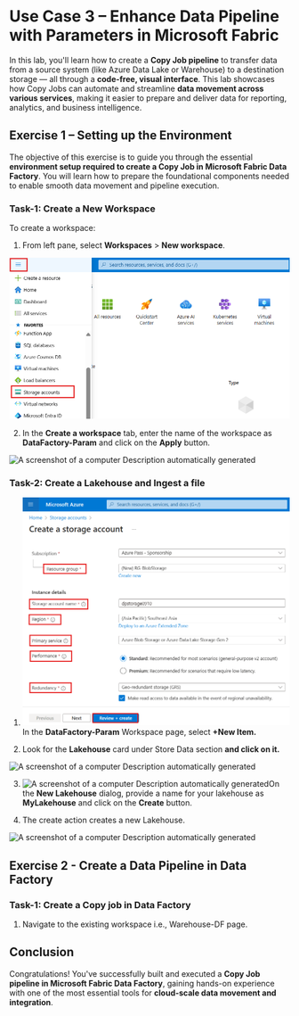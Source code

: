# Use Case 3 – Enhance Data Pipeline with Parameters in Microsoft Fabric 

In this lab, you'll learn how to create a **Copy Job pipeline** to
transfer data from a source system (like Azure Data Lake or Warehouse)
to a destination storage — all through a **code-free, visual
interface**. This lab showcases how Copy Jobs can automate and
streamline **data movement across various services**, making it easier
to prepare and deliver data for reporting, analytics, and business
intelligence.

## Exercise 1 – Setting up the Environment

The objective of this exercise is to guide you through the essential
**environment setup required to create a Copy Job in Microsoft Fabric
Data Factory**. You will learn how to prepare the foundational
components needed to enable smooth data movement and pipeline execution.

### **Task-1: Create a New Workspace**

To create a workspace:

1.  From left pane, select **Workspaces** \> **New workspace**.

![](./media/image1.png)

2.  In the **Create a workspace** tab, enter the name of the workspace
    as **DataFactory-Param** and click on the **Apply** button.

![A screenshot of a computer Description automatically
generated](./media/image2.png)

### **Task-2: Create a Lakehouse and Ingest a file** 

1.  ![](./media/image3.png)In the **DataFactory-Param** Workspace page,
    select **+New Item.**

2.  Look for the **Lakehouse** card under Store Data section **and click
    on it.**

![A screenshot of a computer Description automatically
generated](./media/image4.png)

3.  ![A screenshot of a computer Description automatically
    generated](./media/image5.png)On the **New Lakehouse** dialog,
    provide a name for your lakehouse as **MyLakehouse** and click on
    the **Create** button.

4.  The create action creates a new Lakehouse.

![A screenshot of a computer Description automatically
generated](./media/image6.png)

## Exercise 2 - Create a Data Pipeline in Data Factory

### **Task-1: Create a Copy job in Data Factory**

1.  Navigate to the existing workspace i.e., Warehouse-DF page.

## Conclusion

Congratulations! You've successfully built and executed a **Copy Job
pipeline in Microsoft Fabric Data Factory**, gaining hands-on experience
with one of the most essential tools for **cloud-scale data movement and
integration**.
